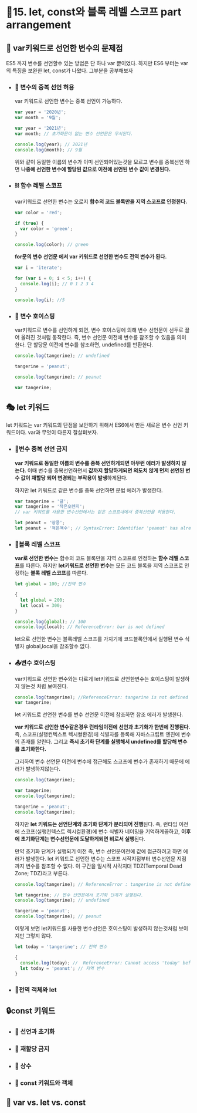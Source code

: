 # 🎈15. let, const와 블록 레벨 스코프 part arrangement

## 🔎 var키워드로 선언한 변수의 문제점

ES5 까지 변수를 선언할수 있는 방법은 단 하나 var 뿐이었다. 하지만 ES6 부터는 var의 특징을 보완한 let, const가 나왔다. 그부분을 공부해보자

- ### 🔗 변수의 중복 선언 허용

  var 키워드로 선언한 변수는 중복 선언이 가능하다.

  ```javascript
  var year = '2020년';
  var month = '9월';

  var year = '2021년';
  var month; // 초기화문이 없는 변수 선언문은 무시된다.

  console.log(year); // 2021년
  console.log(month); // 9월
  ```

  위와 같이 동일한 이름의 변수가 이미 선언되어있는것을 모르고 변수를 중복선언 하면 **나중에 선언한 변수에 할당된 값으로 이전에 선언된 변수 값이 변경된다.**

- ### ⛓ 함수 레벨 스코프

  var키워드로 선언한 변수는 오로지 **함수의 코드 블록만을 지역 스코프로 인정한다.**

  ```javascript
  var color = 'red';

  if (true) {
    var color = 'green';
  }

  console.log(color); // green
  ```

  **for문의 변수 선언문 에서 var 키워드로 선언한 변수도 전역 변수가 된다.**

  ```javascript
  var i = 'iterate';

  for (var i = 0; i < 5; i++) {
    console.log(i); // 0 1 2 3 4
  }

  console.log(i); //5
  ```

- ### 🎢 변수 호이스팅

  var키워드로 변수를 선언하게 되면, 변수 호이스팅에 의해 변수 선언문이 선두로 끌어 올려진 것처럼 동작한다.
  즉, 변수 선언문 이전에 변수를 참조할 수 있음을 의미한다. 단 할당문 이전에 변수를 참조하면, undefined를 반환한다.

  ```javascript
  console.log(tangerine); // undefined

  tangerine = 'peanut';

  console.log(tangerine); // peanut

  var tangerine;
  ```

## 🎭 let 키워드

let 키워드는 var 키워드의 단점을 보안하기 위해서 ES6에서 만든 새로운 변수 선언 키워드이다. var과 무엇이 다른지 잘살펴보자.

- ### 🧬변수 중복 선언 금지

  **var 키워드로 동일한 이름의 변수를 중복 선언하게되면 아무런 에러가 발생하지 않는다.** 이때 변수를 중복선언하면서 **값까지 할당하게되면 의도치 않게 먼저 선언된 변수 값이 재할당 되어 변경되는 부작용이 발생**하게된다.

  하지만 let 키워드로 같은 변수를 중복 선언하면 문법 에러가 발생한다.

  ```javascript
  var tangerine = '귤';
  var tangerine = '작은오렌지';
  // var 키워드를 사용한 변수선언에서는 같은 스코프내에서 중복선언을 허용한다.

  let peanut = '땅콩';
  let peanut = '적은액수'; // SyntaxError: Identifier 'peanut' has already been declared
  ```

- ### 🧱블록 레벨 스코프

  **var로 선언한 변수**는 함수의 코드 블록만을 지역 스코프로 인정하는 **함수 레벨 스코프**를 따른다. 하지만 **let키워드로 선언한 변수**는 모든 코드 블록을 지역 스코프로 인정하는 **블록 레벨 스코프**를 따른다.

  ```javascript
  let global = 100; //전역 변수

  {
    let global = 200;
    let local = 300;
  }

  console.log(global); // 100
  console.log(local); // ReferenceError: bar is not defined
  ```

  let으로 선언한 변수는 블록레벨 스코프를 가지기에 코드블록안에서 실행된 변수 식별자 global,local을 참조할수 없다.

- ### 📤변수 호이스팅

  var키워드로 선언한 변수와는 다르게 let키워드로 선언한변수는 호이스팅이 발생하지 않는것 처럼 보여진다.

  ```javascript
  console.log(tangerine); //ReferenceError: tangerine is not defined
  var tangerine;
  ```

  let 키워드로 선언한 변수를 변수 선언문 이전에 참조하면 참조 에러가 발생한다.

  **var 키워드로 선언한 변수같은경우 런타임이전에 선언과 초기화가 한번에 진행된다.**
  즉, 스코프(실행컨텍스트 렉시컬환경)에 식별자를 등록해 자바스크립트 엔진에 변수의 존재를 알린다. 그리고 **즉시 초기화 단계를 실행해서 undefined를 할당해 변수를 초기화한다.**

  그리하여 변수 선언문 이전에 변수에 접근해도 스코프에 변수가 존재하기 때문에 에러가 발생하지않는다.

  ```javascript
  console.log(tangerine);

  var tangerine;
  console.log(tangerine);

  tangerine = 'peanut';
  console.log(tangerine);
  ```

  하지만 **let 키워드는 선언단계와 초기화 단계가 분리되어 진행**된다.
  즉, 런타임 이전에 스코프(실행컨텍스트 렉시컬환경)에 변수 식별자 네이밍을 기억하게끔하고, **이후에 초기화단계는 변수선언문에 도달하게되면 비로서 실행**된다.

  만약 초기화 단계가 실행되기 이전 즉, 변수 선언문이전에 값에 접근하려고 하면 에러가 발생한다.
  let 키워드로 선언한 변수는 스코프 시작지점부터 변수선언문 지점까지 변수를 참조할 수 없다.
  이 구간을 일시적 사각지대 TDZ(Temporal Dead Zone; TDZ)라고 부른다.

  ```javascript
  console.log(tangerine); // ReferenceError : tangerine is not defined

  let tangerine; // 변수 선언문에서 초기화 단계가 실행된다.
  console.log(tangerine); // undefined

  tangerine = 'peanut';
  console.log(tangerine); // peanut
  ```

  이렇게 보면 let키워드를 사용한 변수선언은 호이스팅이 발생하지 않는것처럼 보이지만 그렇지 않다.

  ```javascript
  let today = 'tangerine'; // 전역 변수

  {
    console.log(today); //  ReferenceError: Cannot access 'today' before initialization => 이미 today 라는 변수가 선언되었고 그값에 접근할수 없다.
    let today = 'peanut'; // 지역 변수
  }
  ```

- ### 📜전역 객체와 let

## 🔒const 키워드

- ### 🎰 선언과 초기화

- ### 🧩 재할당 금지

- ### 🔐 상수

- ### 📌 const 키워드와 객체

## 📍 var vs. let vs. const
